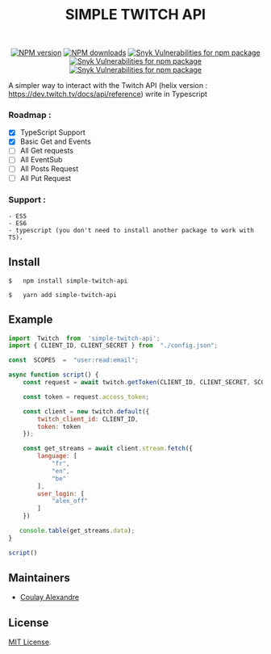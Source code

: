 
<div align="center">
<br />
<h1>SIMPLE TWITCH API</h1>
<br />
<p>
<a  href="https://www.npmjs.com/package/simple-twitch-api"><img  src="https://img.shields.io/npm/v/simple-twitch-api.svg?maxAge=3600"  alt="NPM version" /></a> <a  href="https://www.npmjs.com/package/simple-twitch-api"><img  src="https://img.shields.io/npm/dt/simple-twitch-api.svg?maxAge=3600"  alt="NPM downloads" /></a> <a  href="https://www.npmjs.com/package/simple-twitch-api"><img  alt="Snyk Vulnerabilities for npm package"  src="https://img.shields.io/snyk/vulnerabilities/npm/simple-twitch-api"></a> <a  href="https://www.npmjs.com/package/simple-twitch-api"><img  alt="Snyk Vulnerabilities for npm package"  src="https://img.shields.io/bundlephobia/min/simple-twitch-api"></a> <a  href="https://www.npmjs.com/package/simple-twitch-api"><img  alt="Snyk Vulnerabilities for npm package"  src="https://img.shields.io/npm/l/simple-twitch-api"></a>
</p>
</div>

  
A simpler way to interact with the Twitch API (helix version : https://dev.twitch.tv/docs/api/reference) write in Typescript

### Roadmap :
 - [x] TypeScript Support
 - [x] Basic Get and Events
 - [ ] All Get requests
 - [ ] All EventSub
 - [ ] All Posts Request
 - [ ] All Put Request

### Support :
```
- ES5
- ES6
- typescript (you don't need to install another package to work with TS).
```
  

## Install

```
$	npm install simple-twitch-api
```
```
$	yarn add simple-twitch-api
```

## Example

```js
import  Twitch  from  'simple-twitch-api';
import { CLIENT_ID, CLIENT_SECRET } from  "./config.json";

const  SCOPES  =  "user:read:email";

async function script() {
    const request = await twitch.getToken(CLIENT_ID, CLIENT_SECRET, SCOPES);

    const token = request.access_token;

    const client = new twitch.default({
        twitch_client_id: CLIENT_ID,
        token: token
    });

    const get_streams = await client.stream.fetch({
        language: [
            "fr",
            "en",
            "be"
        ],
        user_login: [
            "alex_off"
        ]
    })

   console.table(get_streams.data);
}

script()

```

## Maintainers

  

- [Coulay Alexandre](https://github.com/alexandrecoulay)

  

## License

  

[MIT License](LICENSE).